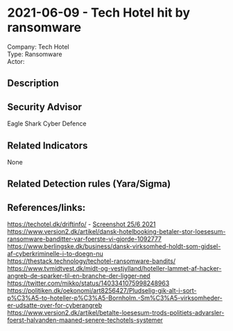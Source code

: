 # 2021-06-09  - Tech Hotel hit by ransomware
Company: Tech Hotel  
Type: Ransomware  
Actor:  

## Description

## Security Advisor
Eagle Shark Cyber Defence

## Related Indicators
None  

## Related Detection rules (Yara/Sigma)

## References/links:  
https://techotel.dk/driftinfo/ - [Screenshot 25/6 2021](images/2021-1-techhotel.jpeg)  
https://www.version2.dk/artikel/dansk-hotelbooking-betaler-stor-loesesum-ransomware-banditter-var-foerste-vi-gjorde-1092777  
https://www.berlingske.dk/business/dansk-virksomhed-holdt-som-gidsel-af-cyberkriminelle-i-to-doegn-nu   
https://thestack.technology/techotel-ransomware-bandits/  
https://www.tvmidtvest.dk/midt-og-vestjylland/hoteller-lammet-af-hacker-angreb-de-sparker-til-en-branche-der-ligger-ned  
https://twitter.com/mikko/status/1403341075998248963  
https://politiken.dk/oekonomi/art8256427/Pludselig-gik-alt-i-sort-p%C3%A5-to-hoteller-p%C3%A5-Bornholm.-Sm%C3%A5-virksomheder-er-udsatte-over-for-cyberangreb   
https://www.version2.dk/artikel/betalte-loesesum-trods-politiets-advarsler-foerst-halvanden-maaned-senere-techotels-systemer   
